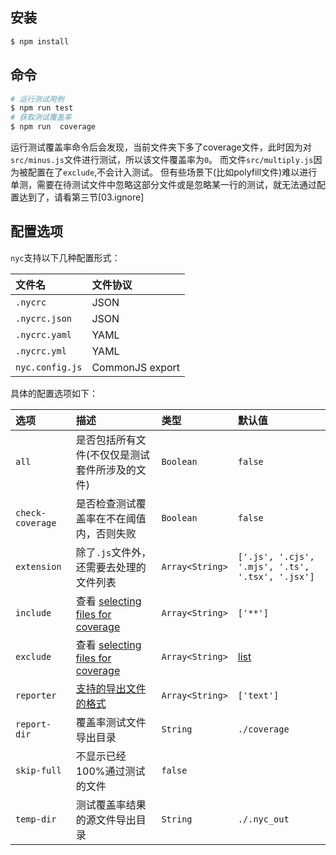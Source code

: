 ## 安装

```bash
$ npm install
```

## 命令

```bash
# 运行测试用例
$ npm run test
# 获取测试覆盖率
$ npm run  coverage
```

运行测试覆盖率命令后会发现，当前文件夹下多了coverage文件，此时因为对`src/minus.js`文件进行测试，所以该文件覆盖率为`0`。
而文件`src/multiply.js`因为被配置在了`exclude`,不会计入测试。
但有些场景下(比如polyfill文件)难以进行单测，需要在待测试文件中忽略这部分文件或是忽略某一行的测试，就无法通过配置达到了，请看第三节[03.ignore]

## 配置选项

`nyc`支持以下几种配置形式：

| 文件名       | 文件协议 |
| :-------------- | :--------------- |
| `.nycrc`        | JSON             |
| `.nycrc.json`   | JSON             |
| `.nycrc.yaml`   | YAML             |
| `.nycrc.yml`    | YAML             |
| `nyc.config.js` | CommonJS export  |


具体的配置选项如下：

| 选项      | 描述                                                  | 类型            | 默认值                                                      |
| :--------------- | :----------------------------------------------------------- | :-------------- | :----------------------------------------------------------- |
| `all`            | 是否包括所有文件(不仅仅是测试套件所涉及的文件) | `Boolean`       | `false`                                                      |
| `check-coverage` | 是否检查测试覆盖率在不在阈值内，否则失败     | `Boolean`       | `false`                                                      |
| `extension`      | 除了`.js`文件外，还需要去处理的文件列表 | `Array<String>` | `['.js', '.cjs', '.mjs', '.ts', '.tsx', '.jsx']`             |
| `include`        | 查看 [selecting files for coverage](https://www.npmjs.com/package/nyc#selecting-files-for-coverage) | `Array<String>` | `['**']`                                                     |
| `exclude`        | 查看 [selecting files for coverage](https://www.npmjs.com/package/nyc#selecting-files-for-coverage)  | `Array<String>` | [list](https://github.com/istanbuljs/schema/blob/master/default-exclude.js) |
| `reporter`       | [支持的导出文件的格式](https://istanbul.js.org/docs/advanced/alternative-reporters/) | `Array<String>` | `['text']`                                                   |
| `report-dir`     | 覆盖率测试文件导出目录                       | `String`        | `./coverage`                                                 |
| `skip-full`      | 不显示已经100%通过测试的文件       | `false`                                                      |
| `temp-dir`       | 测试覆盖率结果的源文件导出目录             | `String`        | `./.nyc_out`                                                 |